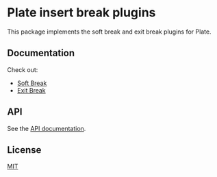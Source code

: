 # Plate insert break plugins

This package implements the soft break and exit break plugins for Plate.

## Documentation

Check out:  
- [Soft Break](https://plate.udecode.io/docs/soft-break)
- [Exit Break](https://plate.udecode.io/docs/exit-break)

## API

See the [API documentation](https://plate-api.udecode.io/globals.html). 

## License

[MIT](../../LICENSE)